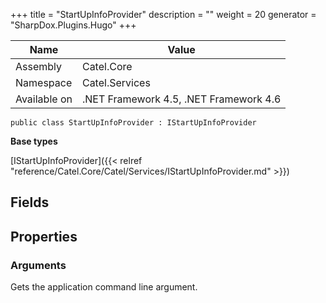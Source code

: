 

+++
title = "StartUpInfoProvider" 
description = ""
weight = 20
generator = "SharpDox.Plugins.Hugo"
+++

Name|Value
---|---
Assembly|Catel.Core
Namespace|Catel.Services
Available on|.NET Framework 4.5, .NET Framework 4.6

```
public class StartUpInfoProvider : IStartUpInfoProvider
```

**Base types**

[IStartUpInfoProvider]({{< relref "reference/Catel.Core/Catel/Services/IStartUpInfoProvider.md" >}})

## Fields

## Properties

### Arguments

Gets the application command line argument.

